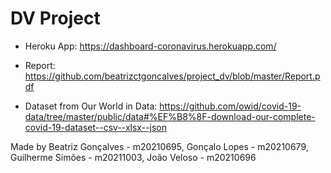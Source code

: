 # DV Project
- Heroku App: https://dashboard-coronavirus.herokuapp.com/

- Report: https://github.com/beatrizctgoncalves/project_dv/blob/master/Report.pdf

- Dataset from Our World in Data: https://github.com/owid/covid-19-data/tree/master/public/data#%EF%B8%8F-download-our-complete-covid-19-dataset--csv--xlsx--json

Made by Beatriz Gonçalves - m20210695, Gonçalo Lopes - m20210679, Guilherme Simões - m20211003, João Veloso - m20210696
